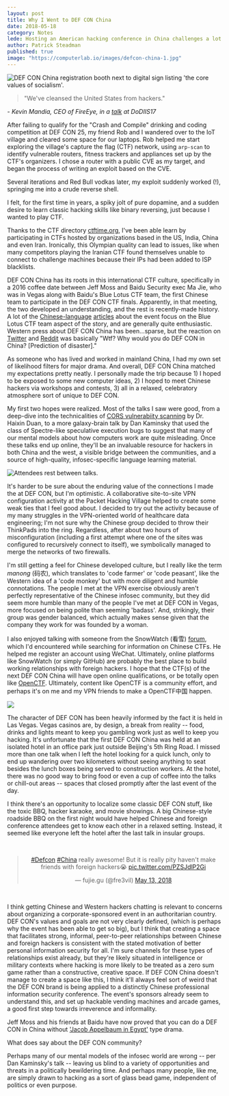 ```yaml
---
layout: post
title: Why I Went to DEF CON China
date: 2018-05-18
category: Notes
lede: Hosting an American hacking conference in China challenges a lot of assumptions about hacking itself.
author: Patrick Steadman
published: true
image: "https://computerlab.io/images/defcon-china-1.jpg"
---
```


![DEF CON China registration booth next to digital sign listing 'the core values
of socialism'.](/images/defcon-china-1.jpg)

> "We've cleansed the United States from hackers."

*- Kevin Mandia, CEO of FireEye, in a [talk](https://www.youtube.com/watch?v=rPCLbp6y23I) at DoDIIS17*

After failing to qualify for the "Crash and Compile" drinking and coding
competition at DEF CON 25, my friend Rob and I wandered over to the IoT village
and cleared some space for our laptops. Rob helped me start exploring the
village's capture the flag (CTF) network, using `arp-scan` to identify
vulnerable routers, fitness trackers and appliances set up by the CTF's
organizers. I chose a router with a public CVE as my target, and began the
process of writing an exploit based on the CVE.

Several iterations and Red Bull vodkas later, my exploit suddenly worked (!),
springing me into a crude reverse shell.

I felt, for the first time in years, a spiky jolt of pure dopamine, and a sudden
desire to learn classic hacking skills like binary reversing, just because I
wanted to play CTF.

Thanks to the CTF directory [ctftime.org](https://ctftime.org), I've been able
learn by participating in CTFs hosted by organizations based in the US, India,
China and even Iran. Ironically, this Olympian quality can lead to issues,
like when many competitors playing the Iranian CTF found themselves unable to
connect to challenge machines because their IPs had been added to ISP
blacklists.

DEF CON China has its roots in this international CTF culture, specifically in a
2016 coffee date between Jeff Moss and Baidu Security exec Ma Jie, who was in
Vegas along with Baidu's Blue Lotus CTF team, the first Chinese team to
participate in the DEF CON CTF finals. Apparently, in that meeting, the two
developed an understanding, and the rest is recently-made history. A lot of the
[Chinese-language](http://news.jxntv.cn/2018/0213/8826971.shtml)
[articles](http://www.4hou.com/info/news/10395.html) about the event focus on
the Blue Lotus CTF team aspect of the story, and are generally quite
enthusiastic.  Western press about DEF CON China has been...sparse, but the
reaction on [Twitter](https://twitter.com/wbm312/status/891871962271633410) and
[Reddit](https://www.reddit.com/r/Defcon/comments/6qtwe6/defcon_beta_in_beijing_china_huge_fing_mistake/?st=jhch6rd3&sh=c152af0b#bottom-comments)
was basically "Wtf? Why would you do DEF CON in China? [Prediction of
disaster]."

As someone who has lived and worked in mainland China, I had my own set of
likelihood filters for major drama. And overall, DEF CON China matched my
expectations pretty neatly. I personally made the trip because 1) I hoped to be
exposed to some new computer ideas, 2) I hoped to meet Chinese hackers via
workshops and contests, 3) all in a relaxed, celebratory atmosphere sort of
unique to DEF CON.

My first two hopes were realized. Most of the talks I saw were good, from a
deep-dive into the technicalities of [CORS vulnerabiity
scanning](https://github.com/chenjj/CORScanner) by Dr. Haixin Duan, to a more
galaxy-brain talk by Dan Kaminsky that used the class of Spectre-like
speculative execution bugs to suggest that many of our mental models about how
computers work are quite misleading. Once these talks end up online, they'll be
an invaluable resource for hackers in both China and the west, a visible bridge
between the communities, and a source of high-quality, infosec-specific language
learning material. 

![Attendees rest between talks.](/images/defcon-china-sleepy.jpg)

It's harder to be sure about the enduring value of the connections I made the at
DEF CON, but I'm optimistic.  A collaborative site-to-site VPN configuration
activity at the Packet Hacking Village helped to create some weak ties that I
feel good about. I decided to try out the activity because of my many struggles
in the VPN-oriented world of healthcare data engineering; I'm not sure why the
Chinese group decided to throw their ThinkPads into the ring.  Regardless, after
about two hours of misconfiguration (including a first attempt where one of the
sites was configured to recursively connect to itself), we symbolically managed
to merge the networks of two firewalls.

I'm still getting a feel for Chinese developed culture, but I really like the
term *manong* (码农), which translates to 'code farmer' or 'code peasant', like
the Western idea of a 'code monkey' but with more diligent and humble
connotations.  The people I met at the VPN exercise obviously aren't perfectly
representative of the Chinese infosec community, but they did seem more humble
than many of the people I've met at DEF CON in Vegas, more focused on being
polite than seeming 'badass'. And, strikingly, their group was gender balanced,
which actually makes sense given that the company they work for was founded by a
woman.

I also enjoyed talking with someone from the SnowWatch (看雪)
[forum](https://bbs.pediy.com/), which I'd encountered while searching for
information on Chinese CTFs. He helped me register an account using WeChat.
Ultimately, online platforms like SnowWatch (or simply GitHub) are probably the
best place to build working relationships with foreign hackers. I hope that the
CTF(s) of the next DEF CON China will have open online qualifications, or be
totally open like [OpenCTF](http://openctf.com/). Ultimately, content like
OpenCTF is a community effort, and perhaps it's on me and my VPN friends to make
a OpenCTF中国 happen.

![](/images/defcon-china-park.jpg)

The character of DEF CON has been heavily informed by the fact it is held in Las
Vegas. Vegas casinos are, by design, a break from reality -- food, drinks and
lights meant to keep you gambling work just as well to keep you hacking. It's
unfortunate that the first DEF CON China was held at an isolated hotel in an
office park just outside Beijing's 5th Ring Road. I missed more than one talk
when I left the hotel looking for a quick lunch, only to end up wandering over
two kilometers without seeing anything to seat besides the lunch boxes being
served to construction workers. At the hotel, there was no good way to bring
food or even a cup of coffee into the talks or chill-out areas -- spaces that
closed promptly after the last event of the day.

I think there's an opportunity to localize some classic DEF CON stuff, like the
toxic BBQ, hacker karaoke, and movie showings. A big Chinese-style roadside BBQ
on the first night would have helped Chinese and foreign conference attendees
get to know each other in a relaxed setting.  Instead, it seemed like everyone
left the hotel after the last talk in insular groups.


<center>
<br>
<blockquote class="twitter-tweet" data-lang="en"><p lang="en" dir="ltr"><a href="https://twitter.com/hashtag/Defcon?src=hash&amp;ref_src=twsrc%5Etfw">#Defcon</a> <a href="https://twitter.com/hashtag/China?src=hash&amp;ref_src=twsrc%5Etfw">#China</a> really awesome! But it is really pity haven&#39;t make friends with foreign hackers😭 <a href="https://t.co/PZSJdlP2Gi">pic.twitter.com/PZSJdlP2Gi</a></p>&mdash; fujie.gu (@fre3vil) <a href="https://twitter.com/fre3vil/status/995603761627254784?ref_src=twsrc%5Etfw">May 13, 2018</a></blockquote>
<script async src="https://platform.twitter.com/widgets.js" charset="utf-8"></script>
<br>
</center>

I think getting Chinese and Western hackers chatting is relevant to concerns
about organizing a corporate-sponsored event in an authoritarian country. DEF
CON's values and goals are not very clearly defined, (which is perhaps why the
event has been able to get so big), but I think that creating a space that
facilitates strong, informal, peer-to-peer relationships between Chinese and
foreign hackers is consistent with the stated motivation of better personal
information security for all. I'm sure channels for these types of relationships
exist already, but they're likely situated in intelligence or military contexts
where hacking is more likely to be treated as a zero sum game rather than a
constructive, creative space. If DEF CON China doesn't manage to create a space
like this, I think it'll always feel sort of weird that the DEF CON brand is
being applied to a distinctly Chinese professional information security
conference. The event's sponsors already seem to understand this, and set up
hackable vending machines and arcade games, a good first step towards
irreverence and informality.

Jeff Moss and his friends at Baidu have now proved that you can do a DEF CON in
China without ['Jacob Appelbaum in
Egypt'](https://www.youtube.com/watch?v=0qa8SRN86V8) type drama.

What does say about the DEF CON community?

Perhaps many of our mental models of the infosec world are wrong -- per Dan
Kaminsky's talk -- leaving us blind to a variety of opportunities and threats in
a politically bewildering time. And perhaps many people, like me, are simply
drawn to hacking as a sort of glass bead game, independent of politics or even
purpose.

